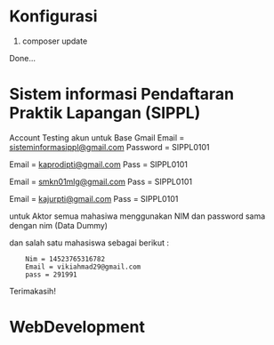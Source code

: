 # Konfigurasi
1. composer update

Done...


# Sistem informasi Pendaftaran Praktik Lapangan (SIPPL)
 Account Testing
akun untuk Base Gmail
Email = sisteminformasippl@gmail.com
Password = SIPPL0101
    

Email = kaprodipti@gmail.com
Pass = SIPPL0101

Email = smkn01mlg@gmail.com
Pass = SIPPL0101

Email = kajurpti@gmail.com
Pass = SIPPL0101


untuk Aktor semua mahasiwa menggunakan NIM dan password sama dengan nim (Data Dummy)

dan salah satu mahasiswa sebagai berikut :

		Nim = 14523765316782
		Email = vikiahmad29@gmail.com
		pass = 291991


Terimakasih!
# WebDevelopment
